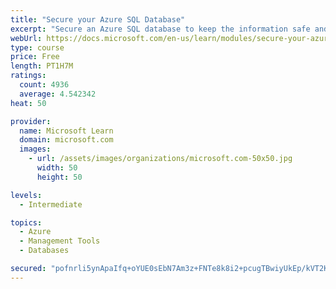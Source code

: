 ```yaml
---
title: "Secure your Azure SQL Database"
excerpt: "Secure an Azure SQL database to keep the information safe and diagnose potential security concerns as they happen."
webUrl: https://docs.microsoft.com/en-us/learn/modules/secure-your-azure-sql-database/
type: course
price: Free
length: PT1H7M
ratings:
  count: 4936
  average: 4.542342
heat: 50

provider:
  name: Microsoft Learn
  domain: microsoft.com
  images:
    - url: /assets/images/organizations/microsoft.com-50x50.jpg
      width: 50
      height: 50

levels:
  - Intermediate

topics:
  - Azure
  - Management Tools
  - Databases

secured: "pofnrli5ynApaIfq+oYUE0sEbN7Am3z+FNTe8k8i2+pcugTBwiyUkEp/kVT2KmxV/3cFeqiZZNkZdjzAtgkNpXRKLxKWkiwd9iSuSObakYKeJ/ucqktJbd8vy1HQUKwLLr3DwLKhObTWUjxQrcxoiquILWkxgJX7hP7MhlTEJdXfvDh1lfzT7pHJeWTGfuPdNX+P5zYBciJ+fov3TB3RiehJzEhWQPkevaPnjtSAmrHUH+oChgOMk7nk0eppTBu3EWAYSRm/5sPnit6b+wosA9PmCToqh/TSHKDvI3f80Mg+PbMDnRmG3yeNdyDxM7v/Fv1dN5XUJrEqV15rrXCzWCuB159KVea4s2TElgQGZaux7diQt4bBpVUiDo1r7a/IoEOakdlYOneR9TmFLvdbTbx1U5eYAsfIG9ftJPKau4I=;P6xJvMvwMk8b05GFn+JZWQ=="
---
```


